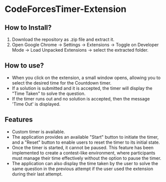 # CodeForcesTimer-Extension
## How to Install?
1. Download the repository as .zip file and extract it.
2. Open Google Chrome -> Settings -> Extensions -> Toggle on Developer Mode -> Load Unpacked Extensions -> select the extracted folder.
## How to use?
- When you click on the extension, a small window opens, allowing you to select the desired time for the Countdown timer.
- If a solution is submitted and it is accepted, the timer will display the "Time Taken" to solve the question.
- If the timer runs out and no solution is accepted, then the message 'Time Out' is displayed.
## Features
- Custom timer is available.
- The application provides an available "Start" button to initiate the timer, and a "Reset" button to enable users to reset the timer to its initial state.
- Once the timer is started, it cannot be paused. This feature has been implemented to create a contest-like environment, where participants must manage their time effectively without the option to pause the timer.
- The application can also display the time taken by the user to solve the same question in the previous attempt if the user used the extension during their last attempt.
